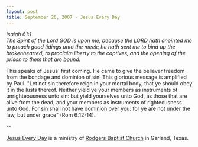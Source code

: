 ```yaml
---
layout: post
title: September 26, 2007 - Jesus Every Day
---
```


_Isaiah 61:1  
The Spirit of the Lord GOD is upon me; because the LORD hath
anointed me to preach good tidings unto the meek; he hath sent me to
bind up the brokenhearted, to proclaim liberty to the captives, and
the opening of the prison to them that are bound._

This speaks of Jesus' first coming. He came to give the believer
freedom from the bondage and dominion of sin! This glorious message
is amplified by Paul. "Let not sin therefore reign in your mortal
body, that ye should obey it in the lusts thereof. Neither yield ye
your members as instruments of unrighteousness unto sin: but yield
yourselves unto God, as those that are alive from the dead, and your
members as instruments of righteousness unto God. For sin shall not
have dominion over you: for ye are not under the law, but under
grace" (Rom 6:12-14).

 --

<a href=http://jesuseveryday.net>Jesus Every Day</a> is a ministry of <a href=http://rodgersbaptist.net>Rodgers Baptist Church</a> in Garland, Texas.
